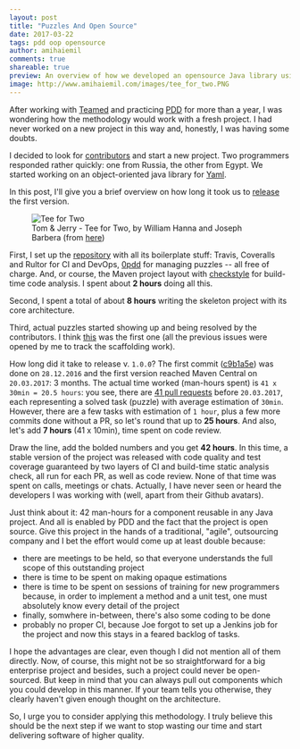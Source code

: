 ```yaml
---
layout: post
title: "Puzzles And Open Source"
date: 2017-03-22
tags: pdd oop opensource
author: amihaiemil
comments: true
shareable: true
preview: An overview of how we developed an opensource Java library using PDD
image: http://www.amihaiemil.com/images/tee_for_two.PNG
---
```


After working with [Teamed](http://www.teamed.io/) and practicing [PDD](http://www.yegor256.com/2009/03/04/pdd.html)
for more than a year, I was wondering how the methodology would work with a fresh project. I had never worked on
a new project in this way and, honestly, I was having some doubts.

I decided to look for [contributors](http://www.amihaiemil.com/2016/12/22/contributors-wanted.html) and
start a new project. Two programmers responded rather quickly: one from Russia, the other from Egypt.
We started working on an object-oriented java library for [Yaml](http://yaml.org/).

In this post, I'll give you a brief overview on how long it took us to [release](https://github.com/decorators-squad/camel/issues/94)
the first version.

<figure class="articleimg">
 <img src="{{page.image}}" alt="Tee for Two">
 <figcaption>
 Tom & Jerry - Tee for Two, by  William Hanna and Joseph Barbera (from <a target="_blank" href="http://tomandjerrycaps.blogspot.co.at/2012/08/tee-for-two.html">here</a>)
 </figcaption>
</figure>

First, I set up the [repository](https://github.com/decorators-squad/camel) with all
its boilerplate stuff: Travis, Coveralls and Rultor for CI and DevOps, [0pdd](http://www.0pdd.com/) for
managing puzzles -- all free of charge. And, or course, the Maven project layout with [checkstyle](http://checkstyle.sourceforge.net/)
for build-time code analysis. I spent about **2 hours** doing all this.

Second, I spent a total of about **8 hours** writing the skeleton project with its
core architecture.

Third, actual puzzles started showing up and being resolved by the contributors. I think [this](https://github.com/decorators-squad/camel/issues/11)
was the first one (all the previous issues were opened by me to track the scaffolding work).

How long did it take to release v. ``1.0.0``? The first commit ([c9b1a5e](https://github.com/decorators-squad/camel/commit/c9b1a5efcb476f9c24f0eb2350ffdfda5a13ec71))
was done on ``28.12.2016`` and the first version reached Maven Central on ``20.03.2017``: 3 months.
The actual time worked (man-hours spent) is ``41 x 30min = 20.5 hours``:  you see, there are [41 pull requests](https://github.com/decorators-squad/camel/pulls?utf8=%E2%9C%93&q=is%3Apr%20is%3Aclosed%20updated%3A%3C2017-03-20)
before ``20.03.2017``, each representing a solved task (puzzle) with average estimation of ``30min``.
However, there are a few tasks with estimation of ``1 hour``, plus a few more commits done without a PR, so let's round that up to
**25 hours**. And also, let's add **7 hours** (41 x 10min), time spent on code review.

Draw the line, add the bolded numbers and you get **42 hours**. In this time, a stable version of the project
was released with code quality and test coverage guaranteed by two layers of CI and build-time static analysis check, all run for each
PR, as well as code review. None of that time was spent on calls, meetings or chats.
Actually, I have never seen or heard the developers I was working with (well, apart from their Github avatars).

Just think about it: 42 man-hours for a component reusable in any Java project.
And all is enabled by PDD and the fact that the project is open source. Give this project in the hands of a traditional,
"agile", outsourcing company and I bet the effort would come up at least double because:

  + there are meetings to be held, so that everyone understands the full scope of this outstanding project
  + there is time to be spent on making opaque estimations
  + there is time to be spent on sessions of training for new programmers because, in order to implement a method
  and a unit test, one must absolutely know every detail of the project
  + finally, somwhere in-between, there's also some coding to be done
  + probably no proper CI, because Joe forgot to set up a Jenkins job for the project
  and now this stays in a feared backlog of tasks.

I hope the advantages are clear, even though I did not mention all of them directly.
Now, of course, this might not be so straightforward for a big enterprise project and besides,
such a project could never be open-sourced.
But keep in mind that you can always pull out components which you could develop in this manner.
If your team tells you otherwise, they clearly haven't given enough thought on the architecture.

So, I urge you to consider applying this methodology. I truly believe this should be the next step if we want
to stop wasting our time and start delivering software of higher quality.

